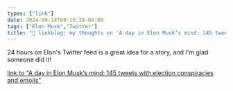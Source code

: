 ```yaml
---
types: ["link"]
date: 2024-09-14T09:15:39-04:00
tags: ["Elon Musk","Twitter"]
title: "🔗 linkblog: my thoughts on 'A day in Elon Musk’s mind: 145 tweets with election conspiracies and emojis'"
---
```

24 hours on Elon's Twitter feed is a great idea for a story, and I'm glad someone did it!

[link to "A day in Elon Musk’s mind: 145 tweets with election conspiracies and emojis"](https://www.theguardian.com/technology/2024/sep/14/elon-musk-tweets-trump-conspiracy)
